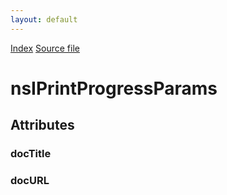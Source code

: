 ```yaml
---
layout: default
---
```

<div id='links'><a href="../index.html">Index</a>
<a href="http://dxr.mozilla.org/mozilla-central/source/layout/printing/nsIPrintProgressParams.idl">Source file</a>
</div>

# nsIPrintProgressParams #

## Attributes ##

### docTitle ###

### docURL ###
